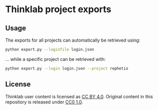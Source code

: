# Thinklab project exports

## Usage

The exports for all projects can automatically be retrieved using:

```sh
python export.py --loginfile login.json
```

... while a specific project can be retrieved with:

```sh
python export.py --login login.json --project rephetio
```


## License

Thinklab user content is licensed as [CC BY 4.0](https://creativecommons.org/licenses/by/4.0/ "Creative Commons · Attribution 4.0 International"). Original content in this repository is released under [CC0 1.0](https://creativecommons.org/publicdomain/zero/1.0/ "Creative Commons · CC0 1.0 Universal · Public Domain Dedication").
